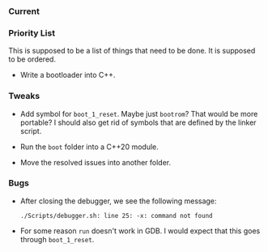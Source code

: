 ### Current

### Priority List

This is supposed to be a list of things that need to be done.
It is supposed to be ordered.

-   Write a bootloader into C++.

### Tweaks

-   Add symbol for `boot_1_reset`.
    Maybe just `bootrom`? That would be more portable?
    I should also get rid of symbols that are defined by the linker script.

-   Run the `boot` folder into a C++20 module.

-   Move the resolved issues into another folder.

### Bugs

-   After closing the debugger, we see the following message:

    ```none
    ./Scripts/debugger.sh: line 25: -x: command not found
    ```

-   For some reason `run` doesn't work in GDB.
    I would expect that this goes through `boot_1_reset`.
